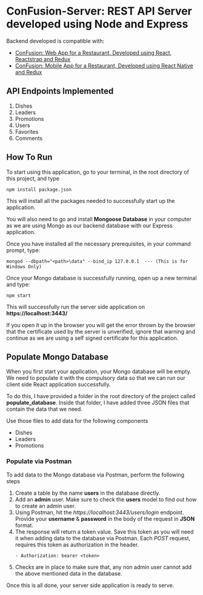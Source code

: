# ConFusion-Server: REST API Server developed using Node and Express

Backend developed is compatible with:

- [ConFusion: Web App for a Restaurant, Developed using React, Reactstrap and Redux](https://github.com/VirajPatidar/ConFusion-React)
- [ConFusion: Mobile App for a Restaurant, Developed using React Native and Redux](https://github.com/VirajPatidar/ConFusion-Mobile)

## API Endpoints Implemented
1. Dishes
2. Leaders
3. Promotions
4. Users
5. Favorites
6. Comments

## How To Run
To start using this application, go to your terminal, in the root directory of this project, and type
```
npm install package.json
```
This will install all the packages needed to successfully start up the application.

You will also need to go and install **Mongoose Database** in your computer as we are using Mongo as our backend database with our Express application.

Once you have installed all the necessary prerequisites, in your command prompt, type:
```
mongod --dbpath="<path>\data" --bind_ip 127.0.0.1  --- (This is for Windows Only)
```
Once your Mongo database is successfully running, open up a new terminal and type:
```
npm start
```
This will successfully run the server side application on **https://localhost:3443/**

If you open it up in the browser you will get the error thrown by the browser that the certificate used by the server is unverified, ignore that warning and continue as we are using a self signed certificate for this application.

## Populate Mongo Database
When you first start your application, your Mongo database will be empty. We need to populate it with the compulsory data so that we can run our client side React application successfully.

To do this, I have provided a folder in the root directory of the project called **populate_database**. Inside that folder, I have added three JSON files that contain the data that we need.

Use those files to add data for the following components 

- Dishes
- Leaders
- Promotions

### Populate via Postman
To add data to the Mongo database via Postman, perform the following steps

1. Create a table by the name **users** in the database directly.
2. Add an **admin** user. Make sure to check the **users** model to find out how to create an admin user.
3. Using Postman, hit the *https://localhost:3443/users/login* endpoint. Provide your **username** & **password** in the body of the request in **JSON** format.
4. The response will return a token value. Save this token as you will need it when adding data to the database via Postman. Each *POST* request, requires this token as authorization in the header.
    ```
    - Authorization: bearer <token>
    ```
5. Checks are in place to make sure that, any non admin user cannot add the above mentioned data in the database.

Once this is all done, your server side application is ready to serve.
